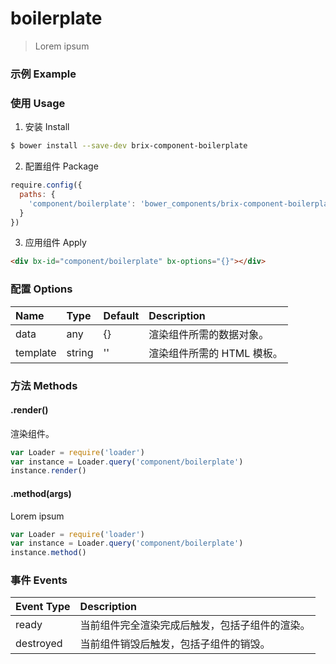 # boilerplate

> Lorem ipsum

### 示例 Example

<div bx-id="component/boilerplate" bx-options="{}"></div>

### 使用 Usage

1. 安装 Install

  ```sh
  $ bower install --save-dev brix-component-boilerplate
  ```

2. 配置组件 Package

  ```js
  require.config({
    paths: {
      'component/boilerplate': 'bower_components/brix-component-boilerplate/boilerplate'
    }
  })
  ```

3. 应用组件 Apply

  ```html
  <div bx-id="component/boilerplate" bx-options="{}"></div>
  ```

### 配置 Options

Name | Type | Default | Description
:--- | :--- | :------ | :----------
data | any | {} | 渲染组件所需的数据对象。
template | string | '' | 渲染组件所需的 HTML 模板。

### 方法 Methods

#### .render()

渲染组件。

```js
var Loader = require('loader')
var instance = Loader.query('component/boilerplate')
instance.render()
```

#### .method(args)

Lorem ipsum

```js
var Loader = require('loader')
var instance = Loader.query('component/boilerplate')
instance.method()
```

### 事件 Events

Event Type | Description
:--------- | :----------
ready | 当前组件完全渲染完成后触发，包括子组件的渲染。
destroyed | 当前组件销毁后触发，包括子组件的销毁。

